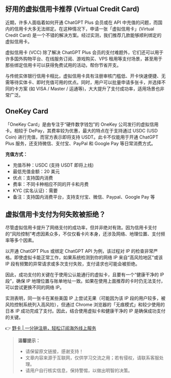 ## 好用的虚拟信用卡推荐 (Virtual Credit Card)

近期，许多人面临着如何开通 ChatGPT Plus 会员或在 API 中充值的问题，而国内的信用卡大多无法绑定。在这种情况下，申请一张「虚拟信用卡」(Virtual Credit Card) 是一个不错的解决方案。经过实测，我们推荐几款能够顺利绑定的虚拟信用卡。

虚拟信用卡 (VCC) 除了解决 ChatGPT Plus 会员的支付难题外，它们还可以用于许多国外购物平台、在线服务订阅、游戏购买、VPS 租用等支付场景，甚至用于那些绑定信用卡可以获得免费试用的活动，帮你节省开支。

与传统实体银行信用卡相比，虚拟信用卡具有注册审核门槛低、开卡快速便捷、无需等待实体卡、即时充值可用的优点。同时，用户可以批量申请多张卡，并选择不同的卡方案 (如 VISA / Master / 运通等)，大大提升了支付成功率，适用场景也非常广泛。

## OneKey Card

「OneKey Card」是由专注于“硬件数字钱包”的 OneKey 公司发行的虚拟信用卡。相较于 DePay，其费率较为优惠，最大的特点在于支持通过 USDC (USD Coin) 进行充值，而官方表示即将支持 USDT。此卡不仅能用于开通 ChatGPT Plus 服务，还支持微信、支付宝、PayPal 和 Google Pay 等日常消费方式。

**充值方式：**
- 充值币种：USDC (支持 USDT 即将上线)
- 最低充值金额：20 美元
- 优点：支持国内消费
- 费率：不同卡种相应不同的开卡和月费
- KYC (实名认证)：需要
- 备注：支持国内消费平台，支持支付宝、微信、Paypal、Google Pay 等

## 虚拟信用卡支付为何失败被拒绝？

尽管虚拟信用卡提升了网络支付的成功率，但并非绝对有效。因为信用卡支付的“风险控制”考虑因素众多，不仅仅看卡片本身，还涉及网络、地理位置、支付频率等多个因素。

以开通 ChatGPT Plus 或绑定 ChatGPT API 为例，该过程对 IP 的检查非常严格。即使虚拟卡能正常工作，如果系统检测到你的网络 IP 来自“高风险地区”或该 IP 段有频繁的异常请求或多次支付失败，支付请求也可能会被拒绝。

因此，成功支付的关键在于使用公认能通行的虚拟卡，且要有一个“健康干净的 IP 段”，确保 IP 地理位置与账单地址一致。如果在使用上面推荐的卡时仍无法支付，可以尝试更换不同的网络 IP。

实测表明，同一张卡在某些美国 IP 上尝试无果（可能因为该 IP 段的用户较多，被风险控制系统列入高风险），但通过 Chrome 浏览器的「无痕模式」和较少使用的日本 IP 成功完成了支付。因此，结合使用虚拟卡和健康干净的 IP 是确保成功支付的关键。

👉 [野卡 | 一分钟注册，轻松订阅海外线上服务](https://bit.ly/bewildcard)

> **温馨提示：**
> - 请保留原文链接，感谢支持！
> - 文章内容来源于互联网，仅供学习交流之用；若有侵权，请联系客服处理。
> - 请用户自行核实信息，保持警惕，以做出明智的决策。